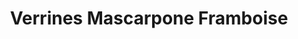 ---
layout: recette
categories: [recettes]
hidden: false
lang: fr
title: Verrines Mascarpone Framboise
type: sucre
pour: pour 4 verrines
ingredients: 
  - nom: oeufs 
    qte: 2
  - nom: sucre
    qte: 30
    unite: gr
  - nom: mascarpone
    qte: 250
    unite: gr
  - nom: framboises
    qte: 150
    unite: gr
  - nom: biscuits secs
    qte: 150
    unite: gr
preconditions:
  - Séparer les blancs des jaunes
  - Émietter les biscuits en petits morceaux
etapes:
  - label: Préparation
    details:
      - Séparer les blancs des jaunes
      - Blanchir les jaunes d'oeufs avec le sucre au fouet électrique
      - Incorporer le mascarpone et la vanille liquide à l'aide d'une spatule silicone
      - Monter les blancs en neige
      - Les incorporer en deux fois au mélange à l'aide d'une spatule silicone
  - label: Assemblage
    details:
      - Mettre les biscuits émiettés au fond
      - Ajouter la moitié de la préparation sur les biscuits
      - Ajouter une couche de framboises
      - Ajouter le reste de la préparation
      - Mettre au frigo 3h minimum
---